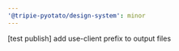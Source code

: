 ```yaml
---
'@tripie-pyotato/design-system': minor
---
```


[test publish] add use-client prefix to output files
